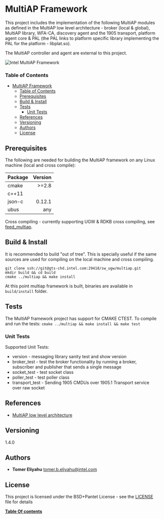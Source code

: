# MultiAP Framework
This project includes the implementation of the following MultiAP modules as defined in the MultiAP low level architecture - broker (local & global), MultiAP library, WFA-CA, discovery agent and the 1905 transport, platform agent core & PAL (the PAL links to platform specific library implementing the PAL for the platform - libplat.so).

The MultiAP controller and agent are external to this project.

![Intel MultiAP Framework](resources/multiap_architecture.png)

### Table of Contents
<a name="table-of-contents"></a>
- [MultiAP Framework](#multiap-framework)
    - [Table of Contents](#table-of-contents)
  - [Prerequisites](#prerequisites)
  - [Build & Install](#build--install)
  - [Tests](#tests)
    - [Unit Tests](#unit-tests)
  - [References](#references)
  - [Versioning](#versioning)
  - [Authors](#authors)
  - [License](#license)

## Prerequisites
<a name="prereq"></a>

The following are needed for building the MultiAP framework on any Linux machine (local and cross compile):

| Package | Version |
| ------- | ------: |
| cmake   |   >=2.8 |
| c++11   |         |
| json-c  |  0.12.1 |
| ubus    |     any |

Cross compiling - currently supporting UGW & RDKB cross compiling, see [feed_multiap](https://gts-chd.intel.com/projects/SW_UGW/repos/feed_multiap/browse).

## Build & Install
<a name="build"></a>

It is recommended to build "out of tree". This is specially useful if the same sources are used for compiling on the local machine and cross compiling.

    git clone ssh://git@gts-chd.intel.com:29418/sw_ugw/multiap.git 
    mkdir build && cd build
    cmake ../multiap && make install

At this point multiap framework is built, binaries are available in `build/install` folder.

## Tests
<a name="test"></a>

The MultiAP framework project has support for CMAKE CTEST.
To compile and run the tests: `cmake ../multiap && make install && make test`

### Unit Tests

Supported Unit Tests:
- version - messaging library sanity test and show version
- broker_test - test the broker functionality by running a broker, subscriber and publisher that sends a single message
- socket_test - test socket class
- poller_test - test poller class
- transport_test - Sending 1905 CMDUs over 1905.1 Transport service over raw socket

## References
<a name="ref"></a>
* [MultiAP low level architecture](https://polarion.imu.intel.com/polarion/#/project/IRE/wiki/Design/Intel%20MultiAP%20infrastructure%20HLD)

## Versioning
<a name="ver"></a>
1.4.0

## Authors
<a name="authors"></a>
* **Tomer Eliyahu**  tomer.b.eliyahu@intel.com

## License
<a name="license"></a>
This project is licensed under the BSD+Pantet License - see the [LICENSE](LICENSE) file for details

[__Table Of contents__](#table-of-contents)
